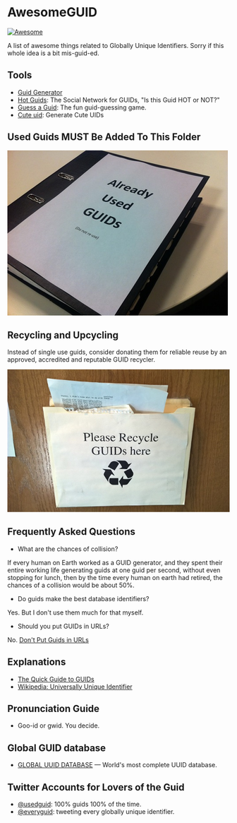 # AwesomeGUID

[![Awesome](https://awesome.re/badge.svg)](https://awesome.re)

A list of awesome things related to Globally Unique Identifiers. Sorry if this whole idea is a bit mis-guid-ed.

## Tools

- [Guid Generator](https://www.guidgenerator.com/)
- [Hot Guids](http://www.secretgeek.net/hotGuids/index.htm): The Social Network for GUIDs, "Is this Guid HOT or NOT?"
- [Guess a Guid](http://guessaguid.secretgeek.net): The fun guid-guessing game.
- [Cute uid](https://github.com/alexdredmon/cuteuid): Generate Cute UIDs 

## Used Guids **MUST** Be Added To This Folder

![used_guids.jpeg](used_guids.jpeg)

## Recycling and Upcycling

Instead of single use guids, consider donating them for reliable reuse by an approved, accredited and reputable GUID recycler.

![Please Recycle GUIDS here](guid_recycling.jpg)



## Frequently Asked Questions

- What are the chances of collision?

If every human on Earth worked as a GUID generator, and they spent their entire working life generating guids at one guid per second, without even stopping for lunch, then by the time every human on earth had retired, the chances of a collision would be about 50%.


- Do guids make the best database identifiers?

Yes. But I don't use them much for that myself.

- Should you put GUIDs in URLs?

No. [Don't Put Guids in URLs](http://wiki.c2.com/?DontPutGuidsInUrls)

## Explanations

- [The Quick Guide to GUIDs](https://betterexplained.com/articles/the-quick-guide-to-guids/)
- [Wikipedia: Universally Unique Identifier](https://en.wikipedia.org/wiki/Universally_unique_identifier)

## Pronunciation Guide

- Goo-id or gwid. You decide. 

## Global GUID database

- [GLOBAL UUID DATABASE](https://uuid.pirate-server.com) &mdash; World's most complete UUID database.

## Twitter Accounts for Lovers of the Guid

- [@usedguid](https://twitter.com/usedguid): 100% guids 100% of the time.
- [@everyguid](https://twitter.com/everyguid): tweeting every globally unique identifier. 

